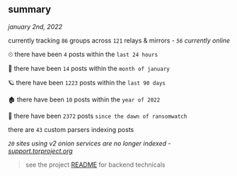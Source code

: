 
## summary
_january 2nd, 2022_

currently tracking `86` groups across `121` relays & mirrors - _`56` currently online_

⏲ there have been `4` posts within the `last 24 hours`

🦈 there have been `14` posts within the `month of january`

🪐 there have been `1223` posts within the `last 90 days`

🏚 there have been `10` posts within the `year of 2022`

🦕 there have been `2372` posts `since the dawn of ransomwatch`

there are `43` custom parsers indexing posts

_`20` sites using v2 onion services are no longer indexed - [support.torproject.org](https://support.torproject.org/onionservices/v2-deprecation/)_

> see the project [README](https://github.com/thetanz/ransomwatch#ransomwatch--) for backend technicals
